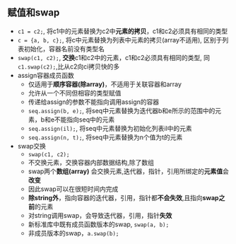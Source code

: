 ## 赋值和swap

- `c1 = c2;`, 将c1中的元素替换为c2中**元素的拷贝**，c1和c2必须具有相同的类型
- `c = {a, b, c};`, 将c中元素替换为列表中元素的拷贝(array不适用), 区别于列表初始化，容器名前没有类型名
- `swap(c1, c2);`, **交换**c1和c2中的元素，c1和c2必须具有相同的类型, 同`c1.swap(c2);`,比从c2向ci拷贝快的多
- assign容器成员函数
  - 仅适用于**顺序容器(除array)**，不适用于关联容器和array
  - 允许从一个不同但相容的类型赋值
  - 传递给assign的参数不能指向调用assign的容器
  - `seq.assign(b, e);`, 将seq中元素替换为迭代器b和e所示的范围中的元素，b和e不能指向seq中的元素
  - `seq.assign(il);`, 将seq中元素替换为初始化列表il中的元素
  - `seq.assign(n, t);`, 将seq中元素替换为n个值为t的元素
- swap交换
  - `swap(c1, c2);`
  - 不交换元素，交换容器内部数据结构,除了数组
  - swap两个**数组(array)** 会交换元素,迭代器，指针，引用所绑定的**元素值**会**改变**
  - 因此swap可以在很短时间内完成
  - **除string外**，指向容器的迭代器，引用，指针都**不会失效**,且指向**swap之前**的元素
  - 对string调用swap，会导致迭代器，引用，指针**失效**
  - 新标准库中既有成员函数版本的swap, `swap(a, b);`
  - 非成员版本的swap，`a.swap(b);`